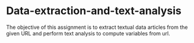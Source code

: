 # Data-extraction-and-text-analysis
The objective of this assignment is to extract textual data articles from the given URL and perform text analysis to compute variables from url.
